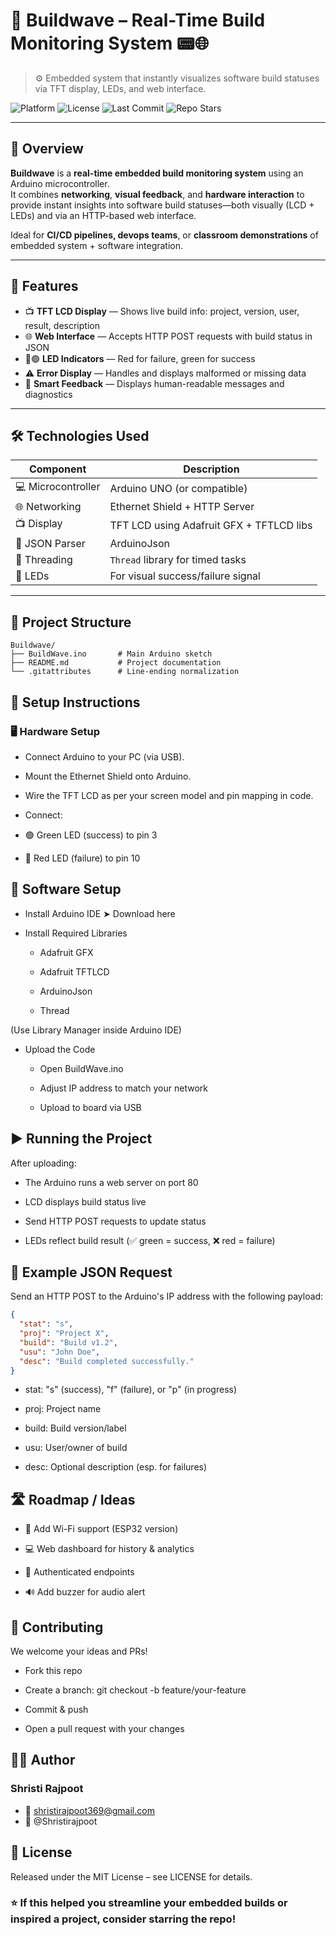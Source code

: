 # 🚧 Buildwave – Real-Time Build Monitoring System 📟🌐  

> ⚙️ Embedded system that instantly visualizes software build statuses via TFT display, LEDs, and web interface.

![Platform](https://img.shields.io/badge/Platform-Arduino-blue)
![License](https://img.shields.io/github/license/Shristirajpoot/thermotrack)
![Last Commit](https://img.shields.io/github/last-commit/Shristirajpoot/Buildwave?color=green)
![Repo Stars](https://img.shields.io/github/stars/Shristirajpoot/Buildwave?style=social)

---

## 🌟 Overview

**Buildwave** is a **real-time embedded build monitoring system** using an Arduino microcontroller.  
It combines **networking**, **visual feedback**, and **hardware interaction** to provide instant insights into software build statuses—both visually (LCD + LEDs) and via an HTTP-based web interface.

Ideal for **CI/CD pipelines, devops teams**, or **classroom demonstrations** of embedded system + software integration.

---

## 🚀 Features

- 📺 **TFT LCD Display** — Shows live build info: project, version, user, result, description  
- 🌐 **Web Interface** — Accepts HTTP POST requests with build status in JSON  
- 🔴🟢 **LED Indicators** — Red for failure, green for success  
- ⚠️ **Error Display** — Handles and displays malformed or missing data  
- 🧠 **Smart Feedback** — Displays human-readable messages and diagnostics  

---

## 🛠️ Technologies Used

| Component       | Description                                  |
|----------------|----------------------------------------------|
| 💻 Microcontroller | Arduino UNO (or compatible)              |
| 🌐 Networking   | Ethernet Shield + HTTP Server               |
| 📺 Display      | TFT LCD using Adafruit GFX + TFTLCD libs    |
| 🔄 JSON Parser  | ArduinoJson                                 |
| 🧵 Threading    | `Thread` library for timed tasks            |
| 🔌 LEDs         | For visual success/failure signal           |

---

## 📂 Project Structure

```plaintext
Buildwave/
├── BuildWave.ino       # Main Arduino sketch
├── README.md           # Project documentation
└── .gitattributes      # Line-ending normalization
```

## 🔧 Setup Instructions

### 🖥️ Hardware Setup
- Connect Arduino to your PC (via USB).

- Mount the Ethernet Shield onto Arduino.

- Wire the TFT LCD as per your screen model and pin mapping in code.

- Connect:

- 🟢 Green LED (success) to pin 3

- 🔴 Red LED (failure) to pin 10

## 💾 Software Setup
- Install Arduino IDE
➤ Download here

- Install Required Libraries

  - Adafruit GFX

  - Adafruit TFTLCD

  - ArduinoJson

  - Thread

(Use Library Manager inside Arduino IDE)

- Upload the Code

  - Open BuildWave.ino

  - Adjust IP address to match your network

  - Upload to board via USB

## ▶️ Running the Project
After uploading:

- The Arduino runs a web server on port 80

- LCD displays build status live

- Send HTTP POST requests to update status

- LEDs reflect build result (✅ green = success, ❌ red = failure)

## 📨 Example JSON Request
Send an HTTP POST to the Arduino's IP address with the following payload:

```json
{
  "stat": "s",
  "proj": "Project X",
  "build": "Build v1.2",
  "usu": "John Doe",
  "desc": "Build completed successfully."
}
```
- stat: "s" (success), "f" (failure), or "p" (in progress)

- proj: Project name

- build: Build version/label

- usu: User/owner of build

- desc: Optional description (esp. for failures)

## 🛣️ Roadmap / Ideas

- 📡 Add Wi-Fi support (ESP32 version)

- 💻 Web dashboard for history & analytics

- 🔐 Authenticated endpoints

- 🔊 Add buzzer for audio alert

## 🤝 Contributing
We welcome your ideas and PRs!

- Fork this repo

- Create a branch: git checkout -b feature/your-feature

- Commit & push

- Open a pull request with your changes

## 👩‍💻 Author
### Shristi Rajpoot
- 📧 shristirajpoot369@gmail.com
-  🔗 @Shristirajpoot

## 📄 License
Released under the MIT License – see LICENSE for details.

### ⭐ If this helped you streamline your embedded builds or inspired a project, consider starring the repo!
